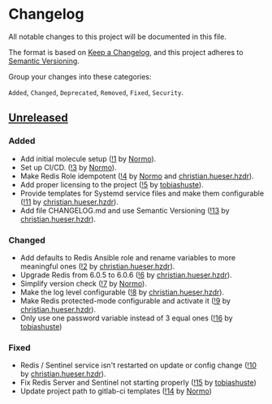 <!--
SPDX-FileCopyrightText: 2020 Helmholtz Centre for Environmental Research (UFZ)
SPDX-FileCopyrightText: 2020 Helmholtz-Zentrum Dresden-Rossendorf (HZDR)

SPDX-License-Identifier: Apache-2.0
-->

# Changelog

All notable changes to this project will be documented in this file.

The format is based on [Keep a Changelog](https://keepachangelog.com/en/1.0.0/),
and this project adheres to [Semantic Versioning](https://semver.org/spec/v2.0.0.html).

Group your changes into these categories:

`Added`, `Changed`, `Deprecated`, `Removed`, `Fixed`, `Security`.

## [Unreleased](https://gitlab.com/hifis/ansible/redis-role/-/tree/master)

### Added
- Add initial molecule setup
([!1](https://gitlab.com/hifis/ansible/redis-role/-/merge_requests/1) 
by [Normo](https://gitlab.com/Normo)).
- Set up CI/CD.
([!3](https://gitlab.com/hifis/ansible/redis-role/-/merge_requests/3)
by [Normo](https://gitlab.com/Normo)).
- Make Redis Role idempotent
([!4](https://gitlab.com/hifis/ansible/redis-role/-/merge_requests/4)
by [Normo](https://gitlab.com/Normo) and [christian.hueser.hzdr](https://gitlab.com/christian.hueser.hzdr)).
- Add proper licensing to the project
([!5](https://gitlab.com/hifis/ansible/redis-role/-/merge_requests/5)
by [tobiashuste](https://gitlab.com/tobiashuste)).
- Provide templates for Systemd service files and make them configurable
([!11](https://gitlab.com/hifis/ansible/redis-role/-/merge_requests/11)
by [christian.hueser.hzdr](https://gitlab.com/christian.hueser.hzdr)).
- Add file CHANGELOG.md and use Semantic Versioning
([!13](https://gitlab.com/hifis/ansible/redis-role/-/merge_requests/13)
by [christian.hueser.hzdr](https://gitlab.com/christian.hueser.hzdr)).

### Changed
- Add defaults to Redis Ansible role and rename variables to more meaningful ones
([!2](https://gitlab.com/hifis/ansible/redis-role/-/merge_requests/2)
by [christian.hueser.hzdr](https://gitlab.com/christian.hueser.hzdr)).
- Upgrade Redis from 6.0.5 to 6.0.6
([!6](https://gitlab.com/hifis/ansible/redis-role/-/merge_requests/6)
by [christian.hueser.hzdr](https://gitlab.com/christian.hueser.hzdr)).
- Simplify version check
([!7](https://gitlab.com/hifis/ansible/redis-role/-/merge_requests/7)
by [Normo](https://gitlab.com/Normo)).
- Make the log level configurable
([!8](https://gitlab.com/hifis/ansible/redis-role/-/merge_requests/8)
by [christian.hueser.hzdr](https://gitlab.com/christian.hueser.hzdr)).
- Make Redis protected-mode configurable and activate it
([!9](https://gitlab.com/hifis/ansible/redis-role/-/merge_requests/9)
by [christian.hueser.hzdr](https://gitlab.com/christian.hueser.hzdr)).
- Only use one password variable instead of 3 equal ones
([!16](https://gitlab.com/hifis/ansible/redis-role/-/merge_requests/16)
by [tobiashuste](https://gitlab.com/tobiashuste))

### Fixed
- Redis / Sentinel service isn't restarted on update or config change
([!10](https://gitlab.com/hifis/ansible/redis-role/-/merge_requests/10)
by [christian.hueser.hzdr](https://gitlab.com/christian.hueser.hzdr)).
- Fix Redis Server and Sentinel not starting properly
([!15](https://gitlab.com/hifis/ansible/redis-role/-/merge_requests/15)
by [tobiashuste](https://gitlab.com/tobiashuste))
- Update project path to gitlab-ci templates
([!14](https://gitlab.com/hifis/ansible/redis-role/-/merge_requests/14)
by [Normo](https://gitlab.com/Normo))
